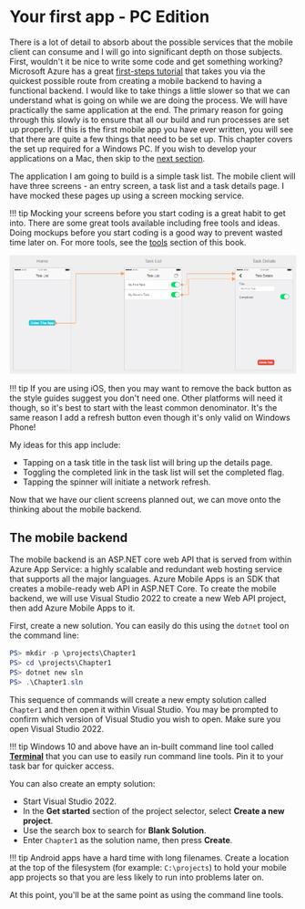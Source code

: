 # Your first app - PC Edition

There is a lot of detail to absorb about the possible services that the mobile client can consume and I will go into significant depth on those subjects. First, wouldn't it be nice to write some code and get something working?  Microsoft Azure has a great [first-steps tutorial](https://learn.microsoft.com/azure/developer/mobile-apps/azure-mobile-apps/quickstarts/maui/?pivots=vs2022-windows) that takes you via the quickest possible route from creating a mobile backend to having a functional backend.  I would like to take things a little slower so that we can understand what is going on while we are doing the process.  We will have practically the same application at the end.  The primary reason for going through this slowly is to ensure that all our build and run processes are set up properly.  If this is the first mobile app you have ever written, you will see that there are quite a few things that need to be set up.  This chapter covers the set up required for a Windows PC.  If you wish to develop your applications on a Mac, then skip to the [next section](./mac-intro.md).

The application I am going to build is a simple task list.  The mobile client will have three screens - an entry screen, a task list and a task details page.  I have mocked these pages up using a screen mocking service.

!!! tip
    Mocking your screens before you start coding is a great habit to get into. There are some great tools available including free tools and ideas.  Doing mockups before you start coding is a good way to prevent wasted time later on.  For more tools, see the [tools](../tools.md) section of this book.

![Application Mockups for the Task List][img1]

!!! tip
    If you are using iOS, then you may want to remove the back button as the style guides suggest you don't need one.  Other platforms will need it though, so it's best to start with the least common denominator.  It's the same reason I add a refresh button even though it's only valid on Windows Phone!

My ideas for this app include:

* Tapping on a task title in the task list will bring up the details page.
* Toggling the completed link in the task list will set the completed flag.
* Tapping the spinner will initiate a network refresh.

Now that we have our client screens planned out, we can move onto the thinking about the mobile backend.

## The mobile backend

The mobile backend is an ASP.NET core web API that is served from within Azure App Service: a highly scalable and redundant web hosting service that supports all the major languages.  Azure Mobile Apps is an SDK that creates a mobile-ready web API in ASP.NET Core.  To create the mobile backend, we will use Visual Studio 2022 to create a new Web API project, then add Azure Mobile Apps to it.

First, create a new solution.  You can easily do this using the `dotnet` tool on the command line:

```powershell
PS> mkdir -p \projects\Chapter1
PS> cd \projects\Chapter1
PS> dotnet new sln
PS> .\Chapter1.sln
```

This sequence of commands will create a new empty solution called `Chapter1` and then open it within Visual Studio.  You may be prompted to confirm which version of Visual Studio you wish to open.  Make sure you open Visual Studio 2022.

!!! tip
    Windows 10 and above have an in-built command line tool called [**Terminal**](https://learn.microsoft.com/windows/terminal/) that you can use to easily run command line tools.  Pin it to your task bar for quicker access.

You can also create an empty solution:

* Start Visual Studio 2022.
* In the **Get started** section of the project selector, select **Create a new project**.
* Use the search box to search for **Blank Solution**.
* Enter `Chapter1` as the solution name, then press **Create**.

!!! tip
    Android apps have a hard time with long filenames.  Create a location at the top of the filesystem (for example: `C:\projects`) to hold your mobile app projects so that you are less likely to run into problems later on.

At this point, you'll be at the same point as using the command line tools.

<!-- Images -->
[img1]: assets/mockingbot.png